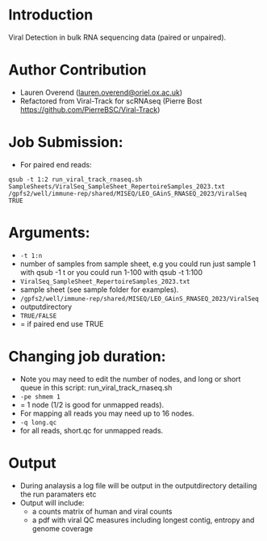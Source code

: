 # Introduction 
Viral Detection in bulk RNA sequencing data (paired or unpaired). 

# Author Contribution
 - Lauren Overend (lauren.overend@oriel.ox.ac.uk) 
 - Refactored from Viral-Track for scRNAseq (Pierre Bost https://github.com/PierreBSC/Viral-Track)

# Job Submission: 
- For paired end reads:
```
qsub -t 1:2 run_viral_track_rnaseq.sh SampleSheets/ViralSeq_SampleSheet_RepertoireSamples_2023.txt /gpfs2/well/immune-rep/shared/MISEQ/LEO_GAinS_RNASEQ_2023/ViralSeq TRUE
```

# Arguments: 
- ```-t 1:n```
- number of samples from sample sheet, e.g you could run just sample 1 with qsub -1 t or you could run 1-100 with qsub -t 1:100
- ```ViralSeq_SampleSheet_RepertoireSamples_2023.txt```
- sample sheet (see sample folder for examples). 
- ```/gpfs2/well/immune-rep/shared/MISEQ/LEO_GAinS_RNASEQ_2023/ViralSeq```
- outputdirectory 
- ```TRUE/FALSE```
- = if paired end use TRUE 

# Changing job duration: 
- Note you may need to edit the number of nodes, and long or short queue in this script: run_viral_track_rnaseq.sh
- ```-pe shmem 1 ```
- = 1 node (1/2 is good for unmapped reads). 
- For mapping all reads you may need up to 16 nodes. 
- ```-q long.qc ```
- for all reads, short.qc for unmapped reads. 

# Output
- During analaysis a log file will be output in the outputdirectory detailing the run paramaters etc 
- Output will include:
  -  a counts matrix of human and viral counts
  -  a pdf with viral QC measures including longest contig, entropy and genome coverage 
